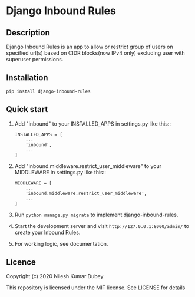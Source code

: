 # Django Inbound Rules

## Description
Django Inbound Rules is an app to allow or restrict group of users on specified url(s) based on CIDR blocks(now IPv4 only) excluding user with superuser permissions.

## Installation
```pip install django-inbound-rules```

## Quick start

1. Add "inbound" to your INSTALLED_APPS in settings.py like this::

    ```
    INSTALLED_APPS = [
        ...
        'inbound',
        ...
    ]
    ```

2. Add "inbound.middleware.restrict_user_middleware" to your MIDDLEWARE in settings.py like this::

    ```
    MIDDLEWARE = [
        ...
        'inbound.middleware.restrict_user_middleware',
        ...
    ]
    ```

3. Run ```python manage.py migrate``` to implement django-inbound-rules.

4. Start the development server and visit ```http://127.0.0.1:8000/admin/``` to create your Inbound Rules.

5. For working logic, see documentation.


## Licence
Copyright (c) 2020 Nilesh Kumar Dubey

This repository is licensed under the MIT license.
See LICENSE for details
